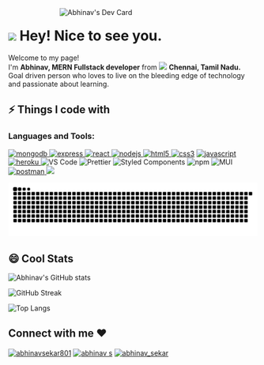 <a href="https://app.daily.dev/iamabhinav">
    <img
      width="400"
      align="right"
src="https://api.daily.dev/devcards/v2/DB5v4vegMxufssb99Inhn.png?type=default&r=pwp"      alt="Abhinav's Dev Card"
    />
  </a>  
<!--   <a href="https://app.daily.dev/iamabhinav"><img src="https://api.daily.dev/devcards/5c675057f9254d80954a99e77a5a56b2.png?r=zxy" width="400" alt="abhinav's Dev Card"/></a>
  -->
<h1><img src="https://emojis.slackmojis.com/emojis/images/1531849430/4246/blob-sunglasses.gif?1531849430" width="30"/> Hey! Nice to see you.</h1>

<p>Welcome to my page! </br> I'm <b>Abhinav, MERN Fullstack developer</b> from <img src="https://flagcdn.com/in.svg" width="18"/> <b>Chennai, Tamil Nadu.</b> 
<br/>Goal driven person who loves to live on the bleeding edge of technology and passionate about learning.</p>

## ⚡ Things I code with

<h3 align="left">Languages and Tools:</h3>
<p align="left"> 
  <a href="https://www.mongodb.com/" target="_blank" rel="noreferrer"> <img src="https://img.shields.io/badge/-MongoDB-13aa52?style=flat-square&logo=mongodb&logoColor=white" alt="mongodb" width="100" height="30"/> </a>
  <a href="https://expressjs.com" target="_blank" rel="noreferrer"> <img src="https://img.shields.io/badge/-Express-F7B93E?style=flat-square&logo=express&logoColor=white" alt="express" width="90" height="30"/> </a> 
    <a href="https://reactjs.org/" target="_blank" rel="noreferrer"> <img src="https://img.shields.io/badge/-React-45b8d8?style=flat-square&logo=react&logoColor=white" alt="react" width="90" height="30"/> </a>
  <a href="https://nodejs.org" target="_blank" rel="noreferrer"> <img src="https://img.shields.io/badge/-Nodejs-43853d?style=flat-square&logo=Node.js&logoColor=white" alt="nodejs" width="90" height="30"/> </a>
  <a href="https://www.w3.org/html/" target="_blank" rel="noreferrer"> <img src="https://img.shields.io/badge/-HTML5-E34F26?style=flat-square&logo=html5&logoColor=white" alt="html5" width="90" height="30"/> </a> 
  <a href="https://www.w3schools.com/css/" target="_blank" rel="noreferrer"> <img src="https://img.shields.io/badge/-CSS-764ABC?style=flat-square&logo=CSS3&logoColor=white" alt="css3" width="90" height="30"/></a>
  <a href="https://developer.mozilla.org/en-US/docs/Web/JavaScript" target="_blank" rel="noreferrer"> <img src="https://img.shields.io/badge/-JavaScript-F7B93E?style=flat-square&logo=javascript&logoColor=black" alt="javascript" height="30"/> </a> 
   <a href="https://heroku.com" target="_blank" rel="noreferrer"> <img src="https://img.shields.io/badge/-Heroku-430098?style=flat-square&logo=heroku&logoColor=white" alt="heroku" width="90" height="30"/> </a>
    <img alt="VS Code" src="https://img.shields.io/badge/-VS_Code-007ACC?style=flat-square&logo=visual-studio-code&logoColor=white" width="90" height="30" /> 
    <img alt="Prettier" src="https://img.shields.io/badge/-Prettier-F7B93E?style=flat-square&logo=prettier&logoColor=white"  width="90" height="30"/>
    <img alt="Styled Components" src="https://img.shields.io/badge/-Styled_Components-db7092?style=flat-square&logo=styled-components&logoColor=white" height="30" />
   <img alt="npm" src="https://img.shields.io/badge/-NPM-CB3837?style=flat-square&logo=npm&logoColor=white" width="90" height="30"/>
   <img alt="MUI" src="https://img.shields.io/badge/-Material%20UI-007ACC?style=flat-square&logo=mui&logoColor=white" height="30"/>
   <a href="https://postman.com" target="_blank" rel="noreferrer"> <img src="https://img.shields.io/badge/-Postman-E34F26?style=flat-square&logo=postman&logoColor=white" alt="postman" height="30"/> </a>  
 <a href="https://redux.js.org" target="_blank" rel="noreferrer"> <img src="https://img.shields.io/badge/-Redux-764ABC?style=flat-square&logo=redux&logoColor=white" height="30"/> </a> </p>
  
  
 

 


<img alt="contribution" src="https://github.com/Abhinav80555/Abhinav80555/blob/output/github-contribution-grid-snake.svg" />

## 😄 Cool Stats
![Abhinav's GitHub stats](https://github-readme-stats.vercel.app/api?username=abhinav80555&show_icons=true&theme=radical)

![GitHub Streak](https://github-readme-streak-stats.herokuapp.com/?user=abhinav80555&theme=radical)

![Top Langs](https://github-readme-stats.vercel.app/api/top-langs/?username=abhinav80555&layout=compact&theme=radical&langs_count=6)






<h2 align="left">Connect with me ❤️</h2>
<p align="left">
<a href="https://twitter.com/abhinavsekar801" target="blank"><img align="center" src="https://raw.githubusercontent.com/rahuldkjain/github-profile-readme-generator/master/src/images/icons/Social/twitter.svg" alt="abhinavsekar801" height="30" width="40" /></a>
<a href="https://www.linkedin.com/in/abhinav80555/" target="blank"><img align="center" src="https://raw.githubusercontent.com/rahuldkjain/github-profile-readme-generator/master/src/images/icons/Social/linked-in-alt.svg" alt="abhinav s" height="30" width="40" /></a>
<a href="https://instagram.com/abhinav_sekar" target="blank"><img align="center" src="https://raw.githubusercontent.com/rahuldkjain/github-profile-readme-generator/master/src/images/icons/Social/instagram.svg" alt="abhinav_sekar" height="30" width="40" /></a>
</p>




<!--
**Abhinav80555/Abhinav80555** is a ✨ _special_ ✨ repository because its `README.md` (this file) appears on your GitHub profile.

Here are some ideas to get you started:

- 🔭 I’m currently working on ...
- 🌱 I’m currently learning ...
- 👯 I’m looking to collaborate on ...
- 🤔 I’m looking for help with ...
- 💬 Ask me about ...
- 📫 How to reach me: ...
- 😄 Pronouns: ...
- ⚡ Fun fact: ...
git clone --single-branch -b react-mini https://github.com/safak/youtube2022.git .
-->
